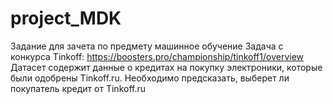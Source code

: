 # project_MDK
Задание для зачета по предмету машинное обучение
Задача с конкурса Tinkoff: https://boosters.pro/championship/tinkoff1/overview
Датасет содержит данные о кредитах на покупку электроники, которые были одобрены Tinkoff.ru. 
Необходимо предсказать, выберет ли покупатель кредит от Tinkoff.ru
